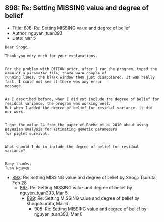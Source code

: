 ## 898: Re: Setting MISSING value and degree of belief

- Title: 898: Re: Setting MISSING value and degree of belief
- Author: nguyen_tuan393
- Date: Mar 5

```
Dear Shogo, 

Thank you very much for your explanations.


For the problem with OPTION prior, after I ran the program, typed the name of a parameter file, there were couple of
running lines, the black window then just disappeared. It was really fast, I could not see if there was any error
message.


As I described before, when I did not include the degree of belief for residual variance, the program was working well.
But when I added the degree of belief for residual variance, it did not work.


I got the value 24 from the paper of Roehe et al 2010 about using Bayesian analysis for estimating genetic parameters
for piglet survival.


What should I do to include the degree of belief for residual variance?


Many thanks,
Tuan Nguyen

```

- [893](0893.md): Re: Setting MISSING value and degree of belief by Shogo Tsuruta, Feb 28
    - [898](0898.md): Re: Setting MISSING value and degree of belief by nguyen_tuan393, Mar 5
        - [899](0899.md): Re: Setting MISSING value and degree of belief by shogotsuruta, Mar 6
            - [905](0905.md): Re: Setting MISSING value and degree of belief by nguyen_tuan393, Mar 8
